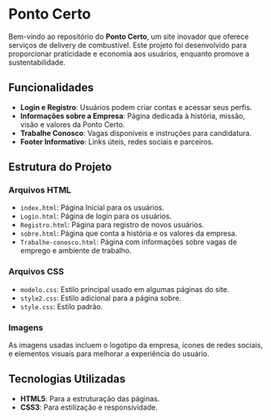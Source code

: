 # Ponto Certo

Bem-vindo ao repositório do **Ponto Certo**, um site inovador que oferece serviços de delivery de combustível. Este projeto foi desenvolvido para proporcionar praticidade e economia aos usuários, enquanto promove a sustentabilidade.

## Funcionalidades

- **Login e Registro**: Usuários podem criar contas e acessar seus perfis.
- **Informações sobre a Empresa**: Página dedicada à história, missão, visão e valores da Ponto Certo.
- **Trabalhe Conosco**: Vagas disponíveis e instruções para candidatura.
- **Footer Informativo**: Links úteis, redes sociais e parceiros.

## Estrutura do Projeto

### Arquivos HTML

- `index.html`: Página Inicial para os usuários.
- `Login.html`: Página de login para os usuários.
- `Registro.html`: Página para registro de novos usuários.
- `sobre.html`: Página que conta a história e os valores da empresa.
- `Trabalhe-conosco.html`: Página com informações sobre vagas de emprego e ambiente de trabalho.

### Arquivos CSS

- `modelo.css`: Estilo principal usado em algumas páginas do site.
- `style2.css`: Estilo adicional para a página sobre.
- `style.css`: Estilo padrão.

### Imagens

As imagens usadas incluem o logotipo da empresa, ícones de redes sociais, e elementos visuais para melhorar a experiência do usuário.

## Tecnologias Utilizadas

- **HTML5**: Para a estruturação das páginas.
- **CSS3**: Para estilização e responsividade.
